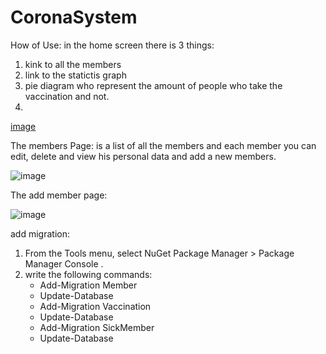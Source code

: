 # CoronaSystem
How of Use:
in the home screen there is 3 things:
1. kink to all the members
2. link to the statictis graph
3. pie diagram who represent the amount of people who take the vaccination and not.
4. 
[image](https://github.com/TamarGefner/CoronaSystem/assets/116760923/69596b46-7093-4513-9fdc-478d53092f5e)


The members Page:
is a list of all the members and each member you can edit, delete and view his personal data
and add a new members.

![image](https://github.com/TamarGefner/CoronaSystem/assets/116760923/15a25e97-b507-4d57-bf8b-7d61d498156d)


The add member page:

![image](https://github.com/TamarGefner/CoronaSystem/assets/116760923/72225d73-b658-412b-85a4-415ded207757)

   

add migration:
1. From the Tools menu, select NuGet Package Manager > Package Manager Console .
2. write the following commands:
   - Add-Migration Member
   - Update-Database
   - Add-Migration Vaccination
   - Update-Database
   - Add-Migration SickMember
   - Update-Database


